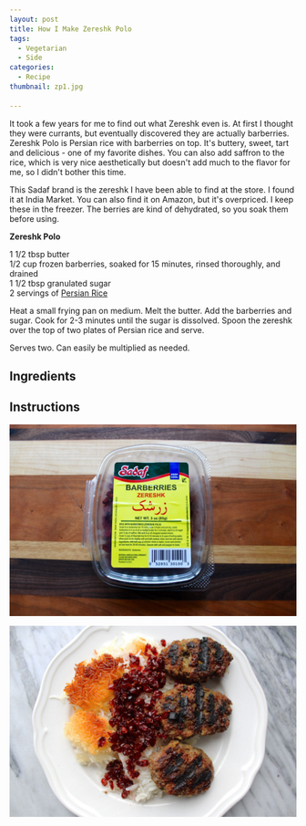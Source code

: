 ```yaml
---
layout: post
title: How I Make Zereshk Polo
tags:
  - Vegetarian
  - Side
categories:
  - Recipe
thumbnail: zp1.jpg

---
```


It took a few years for me to find out what Zereshk even is. At first I thought they were currants, but eventually discovered they are actually barberries. Zereshk Polo is Persian rice with barberries on top. It's buttery, sweet, tart and delicious - one of my favorite dishes. You can also add saffron to the rice, which is very nice aesthetically but doesn't add much to the flavor for me, so I didn't bother this time.  
  

  
This Sadaf brand is the zereshk I have been able to find at the store. I found it at India Market. You can also find it on Amazon, but it's overpriced. I keep these in the freezer. The berries are kind of dehydrated, so you soak them before using.  
  

  
**Zereshk Polo**  
  
1 1/2 tbsp butter  
1/2 cup frozen barberries, soaked for 15 minutes, rinsed thoroughly, and drained  
1 1/2 tbsp granulated sugar  
2 servings of [Persian Rice](http://www.hannahkilcoyne.com/2016/08/how-i-make-persian-rice-with-tahdig.html)  
  
Heat a small frying pan on medium. Melt the butter. Add the barberries and sugar. Cook for 2-3 minutes until the sugar is dissolved. Spoon the zereshk over the top of two plates of Persian rice and serve.  
  
Serves two. Can easily be multiplied as needed.

## Ingredients



## Instructions







![Image of How I Make Zereshk Polo.](/upload/IMG_4379.jpg)

![Image of How I Make Zereshk Polo.](/upload/zp2.jpg)